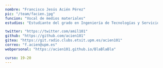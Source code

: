 ```yaml
---
nombre: "Francisco Jesús Acién Pérez"
pic: "/team/facien.jpg"
funcion: "Vocal de medios materiales"
estudios: "Estudiante del grado en Ingeniería de Tecnologías y Servicios de Telecomunicación"

twitter: "https://twitter.com/amil101"
github: "https://github.com/acien101"
gitea: "https://git.radio.clubs.etsit.upm.es/acien101"
correo: "f.acien@upm.es"
webpersonal: "https://acien101.github.io/BlaBlaBla"

curso: 19-20
---
```

